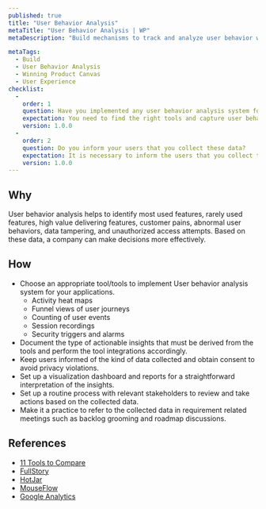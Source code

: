 ```yaml
---
published: true
title: "User Behavior Analysis"
metaTitle: "User Behavior Analysis | WP"
metaDescription: "Build mechanisms to track and analyze user behavior within the system to improve features and provide better UX."

metaTags:
  - Build
  - User Behavior Analysis
  - Winning Product Canvas
  - User Experience
checklist: 
  -
    order: 1
    question: Have you implemented any user behavior analysis system for your application?
    expectation: You need to find the right tools and capture user behavior data to analyze user behavior and optimize the application for improved usability.
    version: 1.0.0
  -
    order: 2
    question: Do you inform your users that you collect these data?
    expectation: It is necessary to inform the users that you collect the user's behavior data and the criteria for analysis to comply with privacy regulations like GDPR.
    version: 1.0.0
---
```


## Why
User behavior analysis helps to identify most used features, rarely used features, high value delivering features, customer pains, abnormal user behaviors, data tampering, and unauthorized access attempts. Based on these data, a company can make decisions more effectively.

## How
- Choose an appropriate tool/tools to implement User behavior analysis system for your applications.
  - Activity heat maps
  - Funnel views of user journeys
  - Counting of user events
  - Session recordings
  - Security triggers and alarms
- Document the type of actionable insights that must be derived from the tools and perform the tool integrations accordingly.
- Keep users informed of the kind of data collected and obtain consent to avoid privacy violations.
- Set up a visualization dashboard and reports for a straightforward interpretation of the insights.
- Set up a routine process with relevant stakeholders to review and take actions based on the collected data.
- Make it a practice to refer to the collected data in requirement related meetings such as backlog grooming and roadmap discussions.

## References
 - [11 Tools to Compare](https://mopinion.com/11-visitor-recording-and-session-replay-tools-an-overview/)
 - [FullStory](https://www.fullstory.com/)
 - [HotJar](https://www.hotjar.com/)
 - [MouseFlow](https://mouseflow.com/)
 - [Google Analytics](https://analytics.google.com/analytics/web/)
